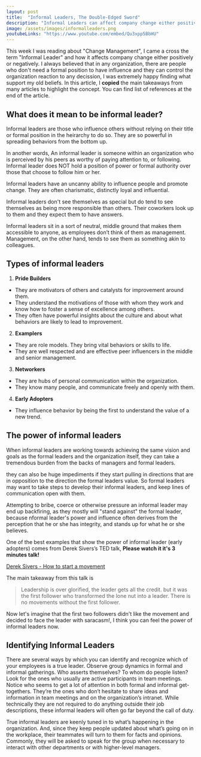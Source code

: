 ```yaml
---
layout: post
title:  "Informal Leaders, The Double-Edged Sword"
description: "Informal Leaders can affect company change either positively or negatively."
image: /assets/images/informalleaders.png
youtubeLinks: "https://www.youtube.com/embed/Qu3xpp5BbHU"
---
```


This week I was reading about "Change Management", I came a cross the term "Informal Leader" and how it affects company change either positively or negatively. I always believed that in any organization, there are people who don't need a formal position to have influence and they can control the organization reaction to any decission, I was extremely happy finding what support my old beliefs. In this article, I **copied** the main takeaways from many articles to highlight the concept. You can find list of references at the end of the article.

## What does it mean to be informal leader?
Informal leaders are those who influence others without relying on their title or formal position in the heirarchy to do so. They are so powerful in spreading behaviors from the bottom up.

In another words, An informal leader is someone within an organization who is perceived by his peers as worthy of paying attention to, or following. Informal leader does NOT hold a position of power or formal authority over those that choose to follow him or her.

Informal leaders have an uncanny ability to influence people and promote change. They are often charismatic, distinctly loyal and influential.

Informal leaders don't see themselves as special but do tend to see themselves as being more responsible than others. Their coworkers look up to them and they expect them to have answers.

Informal leaders sit in a sort of neutral, middle ground that makes them accessible to anyone, as employees don’t think of them as management. Management, on the other hand, tends to see them as something akin to colleagues.

## Types of informal leaders
1. **Pride Builders**
- They are motivators of others and catalysts for improvement around them.
-  They understand the motivations of those with whom they work and know how to foster a sense of excellence among others. 
-  They often have powerful insights about the culture and about what behaviors are likely to lead to improvement.
2. **Examplers**
- They are role models. They bring vital behaviors or skills to life.
- They are well respected and are effective peer influencers in the middle and senior management.
3. **Networkers**
- They are hubs of personal communication within the organization. 
- They know many people, and communicate freely and openly with them.
4. **Early Adopters**
- They influence behavior by being the first to understand the value of a new trend.

## The power of informal leaders
When informal leaders are working towards achieving the same vision and goals as the formal leaders and the organization itself, they can take a tremendous burden from the backs of managers and formal leaders.

they can also be huge impediments if they start pulling in directions that are in opposition to the direction the formal leaders value. So formal leaders may want to take steps to develop their informal leaders, and keep lines of communication open with them.

Attempting to bribe, coerce or otherwise pressure an informal leader may end up backfiring, as they mostly will "stand against" the formal leader, because nformal leader's power and influence often derives from the perception that he or she has integrity, and stands up for what he or she believes.

One of the best examples that show the power of informal leader (early adopters) comes from Derek Sivers’s TED talk, **Please watch it it's 3 minutes talk!**

[Derek Sivers - How to start a movement](Youtube-Link)

The main takeaway from this talk is
> Leadership is over glorified, the leader gets all the credit. but it was the first follower who transformed  the lone nut into a leader. There is no movements without the first follower.

Now let's imagine that the first two followers didn't like the movement and decided to face the leader with saracasm!, I think you can feel the power of informal leaders now.

## Identifying Informal Leaders
There are several ways by which you can identify and recognize which of your employees is a true leader. Observe group dynamics in formal and informal gatherings. Who asserts themselves? To whom do people listen? Look for the ones who usually are active participants in team meetings. Notice who seems to get a lot of attention in both formal and informal get-togethers. They’re the ones who don’t hesitate to share ideas and information in team meetings and on the organization’s intranet. While technically they are not required to do anything outside their job descriptions, these informal leaders will often go far beyond the call of duty.

True informal leaders are keenly tuned in to what’s happening in the organization. And, since they keep people updated about what’s going on in the workplace, their teammates will turn to them for facts and opinions. Commonly, they will be asked to speak for the group when necessary to interact with other departments or with higher-level managers.

